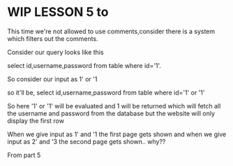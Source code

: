 # WIP LESSON 5 to

This time we're not allowed to use comments,consider there is a system which filters out the comments.

Consider our query looks like this

select id,username,password from table where id='1'.

So consider our input as 1' or '1

so it'll be,
select id,username,password from table where id='1' or '1'

So here '1' or '1' will be evaluated and 1 will be returned which will fetch all the username and password from the database but the website will only display the first row

When we give input as 1' and '1 the first page gets shown and when we give input as 2'  and '3 the second page gets shown.. why??

From part 5